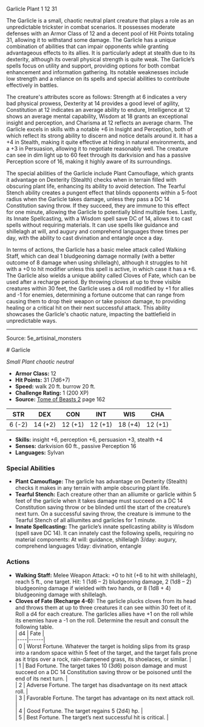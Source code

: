 <MonsterName/>Garlicle</MonsterName>
<CreatureType/>Plant</CreatureType>
<CR/>1</CR>
<AC/>12</AC>
<HP/>31</HP>
<summary>The Garlicle is a small, chaotic neutral plant creature that plays a role as an unpredictable trickster in combat scenarios. It possesses moderate defenses with an Armor Class of 12 and a decent pool of Hit Points totaling 31, allowing it to withstand some damage. The Garlicle has a unique combination of abilities that can impair opponents while granting advantageous effects to its allies. It is particularly adept at stealth due to its dexterity, although its overall physical strength is quite weak. The Garlicle’s spells focus on utility and support, providing options for both combat enhancement and information gathering. Its notable weaknesses include low strength and a reliance on its spells and special abilities to contribute effectively in battles.</summary>

<detail>

The creature's attributes score as follows: Strength at 6 indicates a very bad physical prowess, Dexterity at 14 provides a good level of agility, Constitution at 12 indicates an average ability to endure, Intelligence at 12 shows an average mental capability, Wisdom at 18 grants an exceptional insight and perception, and Charisma at 12 reflects an average charm. The Garlicle excels in skills with a notable +6 in Insight and Perception, both of which reflect its strong ability to discern and notice details around it. It has a +4 in Stealth, making it quite effective at hiding in natural environments, and a +3 in Persuasion, allowing it to negotiate reasonably well. The creature can see in dim light up to 60 feet through its darkvision and has a passive Perception score of 16, making it highly aware of its surroundings.

The special abilities of the Garlicle include Plant Camouflage, which grants it advantage on Dexterity (Stealth) checks when in terrain filled with obscuring plant life, enhancing its ability to avoid detection. The Tearful Stench ability creates a pungent effect that blinds opponents within a 5-foot radius when the Garlicle takes damage, unless they pass a DC 14 Constitution saving throw. If they succeed, they are immune to this effect for one minute, allowing the Garlicle to potentially blind multiple foes. Lastly, its Innate Spellcasting, with a Wisdom spell save DC of 14, allows it to cast spells without requiring materials. It can use spells like guidance and shillelagh at will, and augury and comprehend languages three times per day, with the ability to cast divination and entangle once a day.

In terms of actions, the Garlicle has a basic melee attack called Walking Staff, which can deal 1 bludgeoning damage normally (with a better outcome of 8 damage when using shillelagh), although it struggles to hit with a +0 to hit modifier unless this spell is active, in which case it has a +6. The Garlicle also wields a unique ability called Cloves of Fate, which can be used after a recharge period. By throwing cloves at up to three visible creatures within 30 feet, the Garlicle uses a d4 roll modified by +1 for allies and -1 for enemies, determining a fortune outcome that can range from causing them to drop their weapon or take poison damage, to providing healing or a critical hit on their next successful attack. This ability showcases the Garlicle's chaotic nature, impacting the battlefield in unpredictable ways.</detail>



---

Source: 5e_artisinal_monsters

<statblock>
# Garlicle

*Small* *Plant* *chaotic neutral*

- **Armor Class:** 12
- **Hit Points:** 31 (7d6+7)
- **Speed:** walk 20 ft. burrow 20 ft.
- **Challenge Rating:** 1 (200 XP)
- **Source:** [Tome of Beasts 2](https://koboldpress.com/kpstore/product/tome-of-beasts-2-for-5th-edition) page 162

| STR | DEX | CON | INT | WIS | CHA |
| --- | --- | --- | --- | --- | --- |
| 6 (-2) | 14 (+2) | 12 (+1) | 12 (+1) | 18 (+4) | 12 (+1) |

- **Skills:** insight +6, perception +6, persuasion +3, stealth +4
- **Senses:** darkvision 60 ft., passive Perception 16
- **Languages:** Sylvan

### Special Abilities

- **Plant Camouflage:** The garlicle has advantage on Dexterity (Stealth) checks it makes in any terrain with ample obscuring plant life.
- **Tearful Stench:** Each creature other than an alliumite or garlicle within 5 feet of the garlicle when it takes damage must succeed on a DC 14 Constitution saving throw or be blinded until the start of the creature’s next turn. On a successful saving throw, the creature is immune to the Tearful Stench of all alliumites and garlicles for 1 minute.
- **Innate Spellcasting:** The garlicle’s innate spellcasting ability is Wisdom (spell save DC 14). It can innately cast the following spells, requiring no material components:
At will: guidance, shillelagh
3/day: augury, comprehend languages
1/day: divination, entangle

### Actions

- **Walking Staff:** Melee Weapon Attack: +0 to hit (+6 to hit with shillelagh), reach 5 ft., one target. Hit: 1 (1d6 – 2) bludgeoning damage, 2 (1d8 – 2) bludgeoning damage if wielded with two hands, or 8 (1d8 + 4) bludgeoning damage with shillelagh.
- **Cloves of Fate (Recharge 4-6):** The garlicle plucks cloves from its head and throws them at up to three creatures it can see within 30 feet of it. Roll a d4 for each creature. The garlicles allies have +1 on the roll while its enemies have a -1 on the roll. Determine the result and consult the following table. <br>| d4 | Fate |<br>|----|------|<br>| 0 | Worst Fortune. Whatever the target is holding slips from its grasp into a random space within 5 feet of the target, and the target falls prone as it trips over a rock, rain-dampened grass, its shoelaces, or similar. |<br>| 1 | Bad Fortune. The target takes 10 (3d6) poison damage and must succeed on a DC 14 Constitution saving throw or be poisoned until the end of its next turn. |<br>| 2 | Adverse Fortune. The target has disadvantage on its next attack roll. |<br>| 3 | Favorable Fortune. The target has advantage on its next attack roll. |<br>| 4 | Good Fortune. The target regains 5 (2d4) hp. |<br>| 5 | Best Fortune. The target’s next successful hit is critical. |


</statblock>


